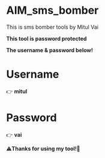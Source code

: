 # AIM_sms_bomber
This is sms bomber tools by Mitul Vai

<b>This tool is password protected 
  
   The username & password below!</b>

# Username 

   👉 <b>mitul</b>

# Password 

  👉 <b>vai</b>


⚠️<b>Thanks for using my tool!</b>🥰

